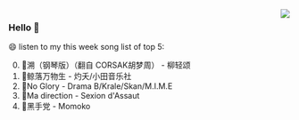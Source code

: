 <img align="right"  src="https://github-readme-stats.vercel.app/api/top-langs/?username=sohyunQVQ" />

### Hello 👋

😄 listen to my this week song list of top 5:

0. 🌈溯（钢琴版）（翻自 CORSAK胡梦周）  - 柳轻颂
1. 🌈鲸落万物生 - 灼夭/小田音乐社
2. 🌈No Glory - Drama B/Krale/Skan/M.I.M.E
3. 🌈Ma direction - Sexion d'Assaut
4. 🌈黑手党 - Momoko

